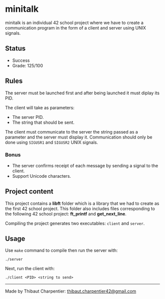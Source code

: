 # minitalk

minitalk is an individual 42 school project where we have to create a communication program in the form of a client and server using UNIX signals.

## Status

* Success
* Grade: 125/100

## Rules

The server must be launched first and after being launched it must diplay its PID.

The client will take as parameters:
* The server PID.
* The string that should be sent.

The client must communicate to the server the string passed as a parameter and the server must display it. Communication should only be done using ```SIGUSR1``` and ```SIGUSR2``` UNIX signals.

### Bonus

* The server confirms receipt of each message by sending a signal to the client.
* Support Unicode characters.

## Project content

This project contains a **libft** folder which is a library that we had to create as the first 42 school project. This folder also includes files corresponding to the following 42 school project: **ft_printf** and **get_next_line**.

Compiling the project generates two executables: ```client``` and ```server```.

## Usage

Use ```make``` command to compile then run the server with:
```
./server
```
Next, run the client with:
```
./client <PID> <string to send>
```
***
Made by Thibaut Charpentier: <thibaut.charpentier42@gmail.com>
